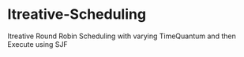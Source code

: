 # Itreative-Scheduling
Itreative Round Robin Scheduling with varying TimeQuantum and then Execute using SJF
